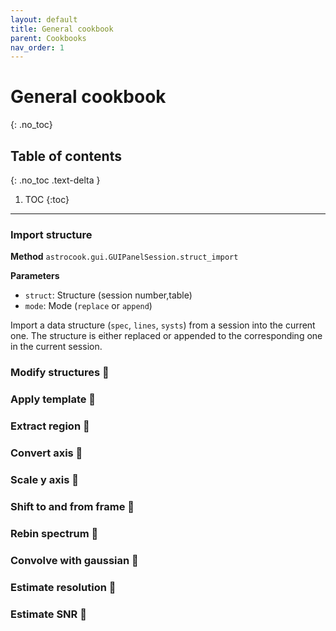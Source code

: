 ```yaml
---
layout: default
title: General cookbook
parent: Cookbooks
nav_order: 1
---
```


# General cookbook
{: .no_toc}

## Table of contents
{: .no_toc .text-delta }

1. TOC
{:toc}
---

### Import structure


**Method** `astrocook.gui.GUIPanelSession.struct_import`

**Parameters**
* `struct`: Structure (session number,table)
* `mode`: Mode (`replace` or `append`)

Import a data structure (`spec`, `lines`, `systs`) from a session into the current one. The structure is either replaced or appended to the corresponding one in the current session.

### Modify structures 🚧

### Apply template 🚧

### Extract region 🚧

### Convert axis 🚧

### Scale y axis 🚧

### Shift to and from frame 🚧

### Rebin spectrum 🚧

### Convolve with gaussian  🚧

### Estimate resolution  🚧

### Estimate SNR 🚧
